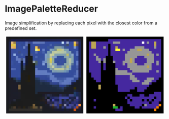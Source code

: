 # ImagePaletteReducer

Image simplification by replacing each pixel with the closest color from a predefined set.

![blank clock image](./img/starry_night_comparison.png)

